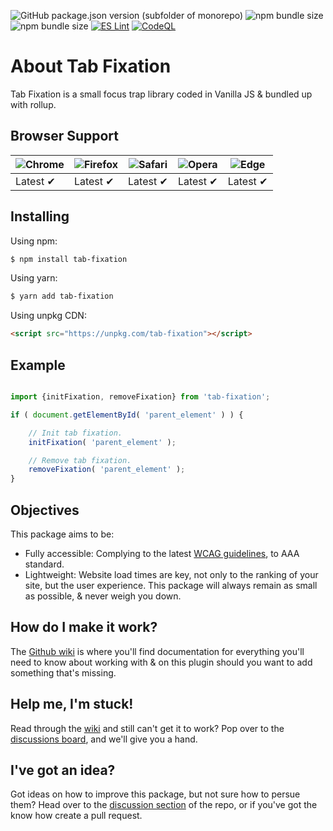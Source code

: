 <img alt="GitHub package.json version (subfolder of monorepo)" src="https://img.shields.io/github/package-json/v/TheOneAndOnlyZulu/tab-fixation"> <img alt="npm bundle size" src="https://img.shields.io/bundlephobia/min/tab-fixation" /> <img alt="npm bundle size" src="https://img.shields.io/bundlephobia/minzip/tab-fixation" />
[![ES Lint](https://github.com/TheOneAndOnlyZulu/tab-fixation/actions/workflows/eslint.yml/badge.svg)](https://github.com/TheOneAndOnlyZulu/tab-fixation/actions/workflows/eslint.yml)
[![CodeQL](https://github.com/TheOneAndOnlyZulu/tab-fixation/actions/workflows/codeql-analysis.yml/badge.svg)](https://github.com/TheOneAndOnlyZulu/tab-fixation/actions/workflows/codeql-analysis.yml)

# About Tab Fixation

Tab Fixation is a small focus trap library coded in Vanilla JS & bundled up with rollup. 


## Browser Support

![Chrome](https://raw.github.com/alrra/browser-logos/master/src/chrome/chrome_48x48.png) | ![Firefox](https://raw.github.com/alrra/browser-logos/main/src/firefox/firefox_48x48.png) | ![Safari](https://raw.github.com/alrra/browser-logos/main/src/safari/safari_48x48.png) | ![Opera](https://raw.github.com/alrra/browser-logos/main/src/opera/opera_48x48.png) | ![Edge](https://raw.github.com/alrra/browser-logos/main/src/edge/edge_48x48.png) | 
--- | --- | --- | --- | --- |
Latest ✔ | Latest ✔ | Latest ✔ | Latest ✔ | Latest ✔ |

## Installing

Using npm:

```bash
$ npm install tab-fixation
```

Using yarn:

```bash
$ yarn add tab-fixation
```

Using unpkg CDN:

```html
<script src="https://unpkg.com/tab-fixation"></script>
```

## Example

```js

import {initFixation, removeFixation} from 'tab-fixation';

if ( document.getElementById( 'parent_element' ) ) {

	// Init tab fixation.
	initFixation( 'parent_element' );

	// Remove tab fixation.
	removeFixation( 'parent_element' );
}

```

## Objectives

This package aims to be:

- Fully accessible: Complying to the latest <a href="https://www.w3.org/TR/WCAG21/">WCAG guidelines</a>, to AAA standard.
- Lightweight: Website load times are key, not only to the ranking of your site, but the user experience. This package will always remain as small as possible, & never weigh you down.

## How do I make it work?

The <a href="https://github.com/TheOneAndOnlyZulu/tab-fixation/wiki">Github wiki</a> is where you'll find documentation for everything you'll need to know about working with & on this plugin should you want to add something that's missing.

## Help me, I'm stuck!

Read through the <a href="https://github.com/TheOneAndOnlyZulu/tab-fixation/wiki">wiki</a> and still can't get it to work? Pop over to the <a href="https://github.com/TheOneAndOnlyZulu/tab-fixation/discussions">discussions board</a>, and we'll give you a hand.

## I've got an idea?

Got ideas on how to improve this package, but not sure how to persue them? Head over to the <a href="https://github.com/TheOneAndOnlyZulu/tab-fixation/discussions">discussion section</a> of the repo, or if you've got the know how create a pull request.
